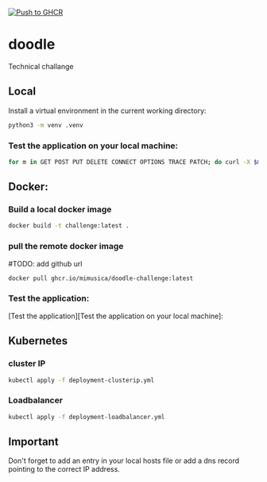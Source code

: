 [![Push to GHCR](https://github.com/mimusica/doodle/actions/workflows/main.yml/badge.svg)](https://github.com/mimusica/doodle/actions/workflows/main.yml)

# doodle
Technical challange

## Local
Install a virtual environment in the current working directory:
```bash
python3 -m venv .venv
```
### Test the application on your local machine:
```bash
for m in GET POST PUT DELETE CONNECT OPTIONS TRACE PATCH; do curl -X $m localhost:8080; done
```

## Docker:
### Build a local docker image
```bash
docker build -t challenge:latest .
```

### pull the remote docker image
#TODO: add github url
```bash
docker pull ghcr.io/mimusica/doodle-challenge:latest
```

### Test the application:
[Test the application][Test the application on your local machine]:

## Kubernetes
### cluster IP
```bash
kubectl apply -f deployment-clusterip.yml
```

### Loadbalancer
```bash
kubectl apply -f deployment-loadbalancer.yml
```


## Important
Don't forget to add an entry in your local hosts file or add a dns record pointing to the correct IP address.
